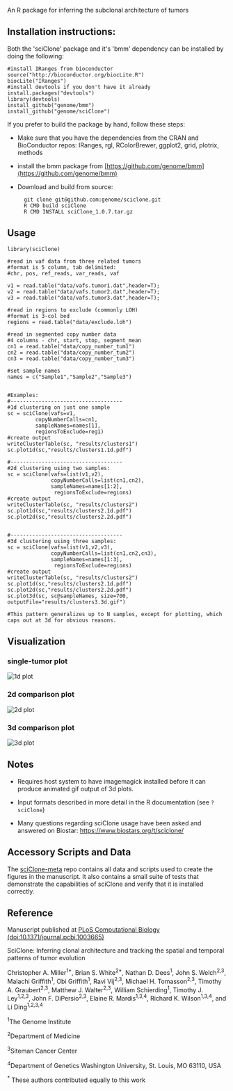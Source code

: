 An R package for inferring the subclonal architecture of tumors

## Installation instructions:

Both the 'sciClone' package and it's 'bmm' dependency can be installed by doing the following:

    #install IRanges from bioconductor
    source("http://bioconductor.org/biocLite.R")
    biocLite("IRanges")
    #install devtools if you don't have it already
    install.packages("devtools")
    library(devtools)
    install_github("genome/bmm")
    install_github("genome/sciClone")

If you prefer to build the package by hand, follow these steps:

- Make sure that you have the dependencies from the CRAN and BioConductor repos:
IRanges, rgl, RColorBrewer, ggplot2, grid, plotrix, methods

- install the bmm package from [https://github.com/genome/bmm](https://github.com/genome/bmm)

- Download and build from source:


        git clone git@github.com:genome/sciclone.git
        R CMD build sciClone
        R CMD INSTALL sciClone_1.0.7.tar.gz

## Usage
    library(sciClone)

    #read in vaf data from three related tumors
    #format is 5 column, tab delimited: 
    #chr, pos, ref_reads, var_reads, vaf

    v1 = read.table("data/vafs.tumor1.dat",header=T);
    v2 = read.table("data/vafs.tumor2.dat",header=T);
    v3 = read.table("data/vafs.tumor3.dat",header=T);

    #read in regions to exclude (commonly LOH)
    #format is 3-col bed
    regions = read.table("data/exclude.loh")

    #read in segmented copy number data
    #4 columns - chr, start, stop, segment_mean   
    cn1 = read.table("data/copy_number_tum1")
    cn2 = read.table("data/copy_number_tum2")
    cn3 = read.table("data/copy_number_tum3")

    #set sample names
    names = c("Sample1","Sample2","Sample3")


    #Examples:
    #------------------------------------
    #1d clustering on just one sample
    sc = sciClone(vafs=v1,
             copyNumberCalls=cn1,
             sampleNames=names[1],
             regionsToExclude=reg1)
    #create output
    writeClusterTable(sc, "results/clusters1")
    sc.plot1d(sc,"results/clusters1.1d.pdf")

    #------------------------------------
    #2d clustering using two samples:
    sc = sciClone(vafs=list(v1,v2),
                  copyNumberCalls=list(cn1,cn2),
                  sampleNames=names[1:2],
                   regionsToExclude=regions)
    #create output
    writeClusterTable(sc, "results/clusters2")
    sc.plot1d(sc,"results/clusters2.1d.pdf")
    sc.plot2d(sc,"results/clusters2.2d.pdf")


    #------------------------------------
    #3d clustering using three samples:
    sc = sciClone(vafs=list(v1,v2,v3),
                  copyNumberCalls=list(cn1,cn2,cn3),
                  sampleNames=names[1:3],
                   regionsToExclude=regions)
    #create output
    writeClusterTable(sc, "results/clusters2")
    sc.plot1d(sc,"results/clusters2.1d.pdf")
    sc.plot2d(sc,"results/clusters2.2d.pdf")
    sc.plot3d(sc, sc@sampleNames, size=700, outputFile="results/clusters3.3d.gif")

    #This pattern generalizes up to N samples, except for plotting, which caps out at 3d for obvious reasons.

## Visualization

### single-tumor plot
![1d plot](http://i.imgur.com/n4JNs9t.png)

### 2d comparison plot
![2d plot](http://i.imgur.com/8h0qAWx.png)

### 3d comparison plot
![3d plot](http://i.imgur.com/iM0V1kq.gif)

## Notes

- Requires host system to have imagemagick installed before it can produce animated gif output of 3d plots.

- Input formats described in more detail in the R documentation (see `?sciClone`)

- Many questions regarding sciClone usage have been asked and answered on Biostar: https://www.biostars.org/t/sciclone/

## Accessory Scripts and Data
The [sciClone-meta](https://github.com/genome/sciclone-meta) repo contains all data and scripts used to create the figures in the manuscript. It also contains a small suite of tests that demonstrate the capabilities of sciClone and verify that it is installed correctly.

## Reference
Manuscript published at [PLoS Computational Biology (doi:10.1371/journal.pcbi.1003665)](http://www.ploscompbiol.org/article/info%3Adoi%2F10.1371%2Fjournal.pcbi.1003665)

SciClone: Inferring clonal architecture and tracking the spatial and temporal patterns of tumor evolution

Christopher A. Miller<sup>1\*</sup>, Brian S. White<sup>2\*</sup>, Nathan D. Dees<sup>1</sup>, John S. Welch<sup>2,3</sup>, Malachi Griffith<sup>1</sup>, Obi Griffith<sup>1</sup>, Ravi Vij<sup>2,3</sup>, Michael H. Tomasson<sup>2,3</sup>, Timothy A. Graubert<sup>2,3</sup>, Matthew J. Walter<sup>2,3</sup>, William Schierding<sup>1</sup>, Timothy J. Ley<sup>1,2,3</sup>, John F. DiPersio<sup>2,3</sup>, Elaine R. Mardis<sup>1,3,4</sup>, Richard K. Wilson<sup>1,3,4</sup>, and Li Ding<sup>1,2,3,4</sup>

<sup>1</sup>The Genome Institute

<sup>2</sup>Department of Medicine

<sup>3</sup>Siteman Cancer Center

<sup>4</sup>Department of Genetics Washington University, St. Louis, MO 63110, USA

<sup>*</sup> These authors contributed equally to this work

